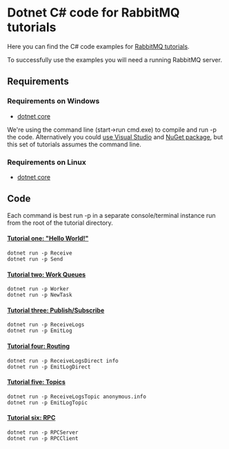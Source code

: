 # Dotnet C# code for RabbitMQ tutorials

Here you can find the C# code examples for [RabbitMQ
tutorials](http://www.rabbitmq.com/getstarted.html).

To successfully use the examples you will need a running RabbitMQ server.

## Requirements

### Requirements on Windows

* [dotnet core](https://www.microsoft.com/net/core)

We're using the command line (start->run cmd.exe) to
compile and run -p the code. Alternatively you could [use Visual Studio](https://github.com/rabbitmq/rabbitmq-tutorials/tree/master/dotnet-visual-studio) and [NuGet package](https://www.nuget.org/packages/RabbitMQ.Client/), but this set of tutorials assumes
the command line.

### Requirements on Linux

* [dotnet core](https://www.microsoft.com/net/core)

## Code

Each command is best run -p in a separate console/terminal instance run from the root
of the tutorial directory.

#### [Tutorial one: "Hello World!"](http://www.rabbitmq.com/tutorial-one-dotnet.html)

    dotnet run -p Receive
    dotnet run -p Send

#### [Tutorial two: Work Queues](http://www.rabbitmq.com/tutorial-two-dotnet.html)

    dotnet run -p Worker
    dotnet run -p NewTask

#### [Tutorial three: Publish/Subscribe](http://www.rabbitmq.com/tutorial-three-dotnet.html)

    dotnet run -p ReceiveLogs
    dotnet run -p EmitLog

#### [Tutorial four: Routing](http://www.rabbitmq.com/tutorial-four-dotnet.html)

    dotnet run -p ReceiveLogsDirect info
    dotnet run -p EmitLogDirect

#### [Tutorial five: Topics](http://www.rabbitmq.com/tutorial-five-dotnet.html)

    dotnet run -p ReceiveLogsTopic anonymous.info
    dotnet run -p EmitLogTopic

#### [Tutorial six: RPC](http://www.rabbitmq.com/tutorial-six-dotnet.html)

    dotnet run -p RPCServer
    dotnet run -p RPCClient
